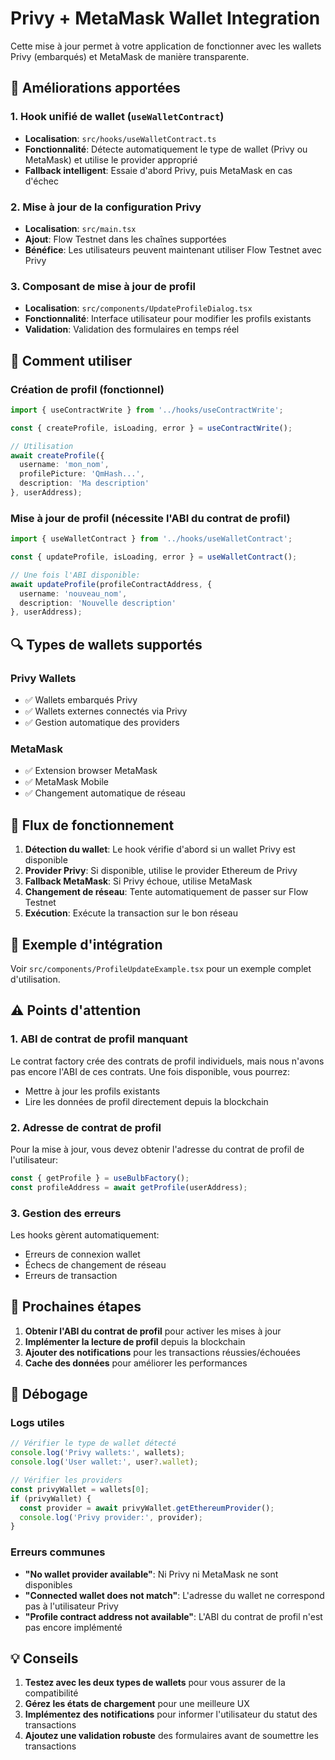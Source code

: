 # Privy + MetaMask Wallet Integration

Cette mise à jour permet à votre application de fonctionner avec les wallets Privy (embarqués) et MetaMask de manière transparente.

## 🔧 Améliorations apportées

### 1. Hook unifié de wallet (`useWalletContract`)

- **Localisation**: `src/hooks/useWalletContract.ts`
- **Fonctionnalité**: Détecte automatiquement le type de wallet (Privy ou MetaMask) et utilise le provider approprié
- **Fallback intelligent**: Essaie d'abord Privy, puis MetaMask en cas d'échec

### 2. Mise à jour de la configuration Privy

- **Localisation**: `src/main.tsx`
- **Ajout**: Flow Testnet dans les chaînes supportées
- **Bénéfice**: Les utilisateurs peuvent maintenant utiliser Flow Testnet avec Privy

### 3. Composant de mise à jour de profil

- **Localisation**: `src/components/UpdateProfileDialog.tsx`
- **Fonctionnalité**: Interface utilisateur pour modifier les profils existants
- **Validation**: Validation des formulaires en temps réel

## 🚀 Comment utiliser

### Création de profil (fonctionnel)

```typescript
import { useContractWrite } from '../hooks/useContractWrite';

const { createProfile, isLoading, error } = useContractWrite();

// Utilisation
await createProfile({
  username: 'mon_nom',
  profilePicture: 'QmHash...',
  description: 'Ma description'
}, userAddress);
```

### Mise à jour de profil (nécessite l'ABI du contrat de profil)

```typescript
import { useWalletContract } from '../hooks/useWalletContract';

const { updateProfile, isLoading, error } = useWalletContract();

// Une fois l'ABI disponible:
await updateProfile(profileContractAddress, {
  username: 'nouveau_nom',
  description: 'Nouvelle description'
}, userAddress);
```

## 🔍 Types de wallets supportés

### Privy Wallets

- ✅ Wallets embarqués Privy
- ✅ Wallets externes connectés via Privy
- ✅ Gestion automatique des providers

### MetaMask

- ✅ Extension browser MetaMask
- ✅ MetaMask Mobile
- ✅ Changement automatique de réseau

## 🔄 Flux de fonctionnement

1. **Détection du wallet**: Le hook vérifie d'abord si un wallet Privy est disponible
2. **Provider Privy**: Si disponible, utilise le provider Ethereum de Privy
3. **Fallback MetaMask**: Si Privy échoue, utilise MetaMask
4. **Changement de réseau**: Tente automatiquement de passer sur Flow Testnet
5. **Exécution**: Exécute la transaction sur le bon réseau

## 📝 Exemple d'intégration

Voir `src/components/ProfileUpdateExample.tsx` pour un exemple complet d'utilisation.

## ⚠️ Points d'attention

### 1. ABI de contrat de profil manquant

Le contrat factory crée des contrats de profil individuels, mais nous n'avons pas encore l'ABI de ces contrats. Une fois disponible, vous pourrez:

- Mettre à jour les profils existants
- Lire les données de profil directement depuis la blockchain

### 2. Adresse de contrat de profil

Pour la mise à jour, vous devez obtenir l'adresse du contrat de profil de l'utilisateur:

```typescript
const { getProfile } = useBulbFactory();
const profileAddress = await getProfile(userAddress);
```

### 3. Gestion des erreurs

Les hooks gèrent automatiquement:

- Erreurs de connexion wallet
- Échecs de changement de réseau
- Erreurs de transaction

## 🔮 Prochaines étapes

1. **Obtenir l'ABI du contrat de profil** pour activer les mises à jour
2. **Implémenter la lecture de profil** depuis la blockchain
3. **Ajouter des notifications** pour les transactions réussies/échouées
4. **Cache des données** pour améliorer les performances

## 🐛 Débogage

### Logs utiles

```javascript
// Vérifier le type de wallet détecté
console.log('Privy wallets:', wallets);
console.log('User wallet:', user?.wallet);

// Vérifier les providers
const privyWallet = wallets[0];
if (privyWallet) {
  const provider = await privyWallet.getEthereumProvider();
  console.log('Privy provider:', provider);
}
```

### Erreurs communes

- **"No wallet provider available"**: Ni Privy ni MetaMask ne sont disponibles
- **"Connected wallet does not match"**: L'adresse du wallet ne correspond pas à l'utilisateur Privy
- **"Profile contract address not available"**: L'ABI du contrat de profil n'est pas encore implémenté

## 💡 Conseils

1. **Testez avec les deux types de wallets** pour vous assurer de la compatibilité
2. **Gérez les états de chargement** pour une meilleure UX
3. **Implémentez des notifications** pour informer l'utilisateur du statut des transactions
4. **Ajoutez une validation robuste** des formulaires avant de soumettre les transactions
